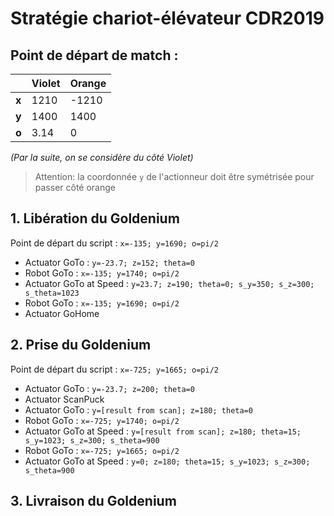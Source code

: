 # Stratégie chariot-élévateur CDR2019

## Point de départ de match :
|     |Violet|Orange|
|-----|------|------|
|**x**|1210  |-1210 |
|**y**|1400  |1400  |
|**o**|3.14  |0     |

_(Par la suite, on se considère du côté Violet)_
> Attention: la coordonnée `y` de l'actionneur doit être symétrisée pour passer côté orange


## 1. Libération du Goldenium
Point de départ du script : `x=-135; y=1690; o=pi/2`

* Actuator GoTo : `y=-23.7; z=152; theta=0`
* Robot GoTo : `x=-135; y=1740; o=pi/2`
* Actuator GoTo at Speed : `y=23.7; z=190; theta=0; s_y=350; s_z=300; s_theta=1023`
* Robot GoTo : `x=-135; y=1690; o=pi/2`
* Actuator GoHome


## 2. Prise du Goldenium
Point de départ du script : `x=-725; y=1665; o=pi/2`

* Actuator GoTo : `y=-23.7; z=200; theta=0`
* Actuator ScanPuck
* Actuator GoTo : `y=[result from scan]; z=180; theta=0`
* Robot GoTo : `x=-725; y=1740; o=pi/2`
* Actuator GoTo at Speed : `y=[result from scan]; z=180; theta=15; s_y=1023; s_z=300; s_theta=900`
* Robot GoTo : `x=-725; y=1665; o=pi/2`
* Actuator GoTo at Speed : `y=0; z=180; theta=15; s_y=1023; s_z=300; s_theta=900`


## 3. Livraison du Goldenium
